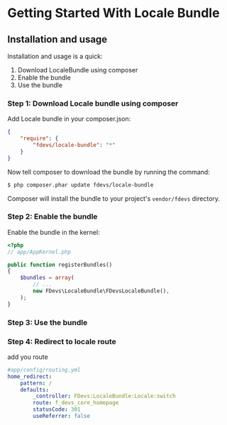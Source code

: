 Getting Started With Locale Bundle
==================================

## Installation and usage

Installation and usage is a quick:

1. Download LocaleBundle using composer
2. Enable the bundle
3. Use the bundle


### Step 1: Download Locale bundle using composer

Add Locale bundle in your composer.json:

```json
{
    "require": {
        "fdevs/locale-bundle": "*"
    }
}
```

Now tell composer to download the bundle by running the command:

``` bash
$ php composer.phar update fdevs/locale-bundle
```

Composer will install the bundle to your project's `vendor/fdevs` directory.


### Step 2: Enable the bundle

Enable the bundle in the kernel:

``` php
<?php
// app/AppKernel.php

public function registerBundles()
{
    $bundles = array(
        // ...
        new FDevs\LocaleBundle\FDevsLocaleBundle(),
    );
}
```

### Step 3: Use the bundle

### Step 4: Redirect to locale route

add you route

```yml
#app/config/routing.yml
home_redirect:
    pattern: /
    defaults:
        _controller: FDevs:LocaleBundle:Locale:switch
        route: f_devs_core_homepage
        statusCode: 301
        useReferrer: false

```
